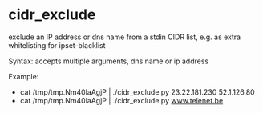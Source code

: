 # cidr_exclude
exclude an IP address or dns name from a stdin CIDR list, e.g. as extra whitelisting for ipset-blacklist

Syntax: accepts multiple arguments, dns name or ip address

Example:
* cat /tmp/tmp.Nm40laAgjP | ./cidr_exclude.py 23.22.181.230 52.1.126.80
* cat /tmp/tmp.Nm40laAgjP | ./cidr_exclude.py www.telenet.be
